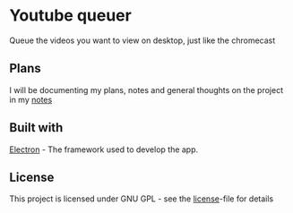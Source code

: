 # Youtube queuer
Queue the videos you want to view on desktop, just like the chromecast

## Plans
I will be documenting my plans, notes and general thoughts on the project in my [notes](notes.md)

## Built with
[Electron](https://electronjs.org) - The framework used to develop the app.

## License
This project is licensed under GNU GPL - see the [license](LICENSE)-file for details
